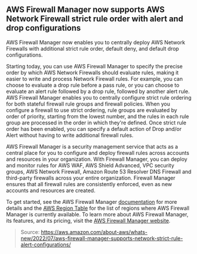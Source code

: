 ## AWS Firewall Manager now supports AWS Network Firewall strict rule order with alert and drop configurations

AWS Firewall Manager now enables you to centrally deploy AWS Network Firewalls with additional strict rule order, default deny, and default drop configurations.

Starting today, you can use AWS Firewall Manager to specify the precise order by which AWS Network Firewalls should evaluate rules, making it easier to write and process Network Firewall rules. For example, you can choose to evaluate a drop rule before a pass rule, or you can choose to evaluate an alert rule followed by a drop rule, followed by another alert rule. AWS Firewall Manager enables you to centrally configure strict rule ordering for both stateful firewall rule groups and firewall policies. When you configure a firewall to use strict ordering, rule groups are evaluated by order of priority, starting from the lowest number, and the rules in each rule group are processed in the order in which they're defined. Once strict rule order has been enabled, you can specify a default action of Drop and/or Alert without having to write additional firewall rules.

AWS Firewall Manager is a security management service that acts as a central place for you to configure and deploy firewall rules across accounts and resources in your organization. With Firewall Manager, you can deploy and monitor rules for AWS WAF, AWS Shield Advanced, VPC security groups, AWS Network Firewall, Amazon Route 53 Resolver DNS Firewall and third-party firewalls across your entire organization. Firewall Manager ensures that all firewall rules are consistently enforced, even as new accounts and resources are created.

To get started, see the AWS Firewall Manager [documentation](https://docs.aws.amazon.com/waf/latest/developerguide/network-firewall-policies.html) for more details and the [AWS Region Table](https://aws.amazon.com/about-aws/global-infrastructure/regional-product-services/) for the list of regions where AWS Firewall Manager is currently available. To learn more about AWS Firewall Manager, its features, and its pricing, visit the [AWS Firewall Manager website](https://aws.amazon.com/firewall-manager/).

> Source: https://aws.amazon.com/about-aws/whats-new/2022/07/aws-firewall-manager-supports-network-strict-rule-alert-configurations/
